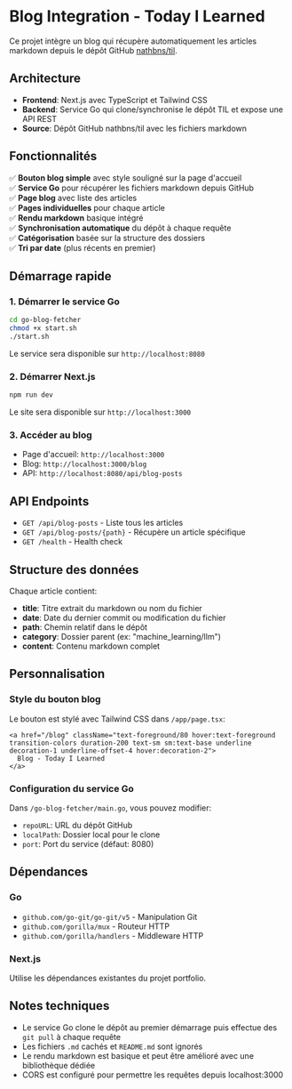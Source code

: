 # Blog Integration - Today I Learned

Ce projet intègre un blog qui récupère automatiquement les articles markdown depuis le dépôt GitHub [nathbns/til](https://github.com/nathbns/til).

## Architecture

- **Frontend**: Next.js avec TypeScript et Tailwind CSS
- **Backend**: Service Go qui clone/synchronise le dépôt TIL et expose une API REST
- **Source**: Dépôt GitHub nathbns/til avec les fichiers markdown

## Fonctionnalités

✅ **Bouton blog simple** avec style souligné sur la page d'accueil  
✅ **Service Go** pour récupérer les fichiers markdown depuis GitHub  
✅ **Page blog** avec liste des articles  
✅ **Pages individuelles** pour chaque article  
✅ **Rendu markdown** basique intégré  
✅ **Synchronisation automatique** du dépôt à chaque requête  
✅ **Catégorisation** basée sur la structure des dossiers  
✅ **Tri par date** (plus récents en premier)  

## Démarrage rapide

### 1. Démarrer le service Go

```bash
cd go-blog-fetcher
chmod +x start.sh
./start.sh
```

Le service sera disponible sur `http://localhost:8080`

### 2. Démarrer Next.js

```bash
npm run dev
```

Le site sera disponible sur `http://localhost:3000`

### 3. Accéder au blog

- Page d'accueil: `http://localhost:3000`
- Blog: `http://localhost:3000/blog`
- API: `http://localhost:8080/api/blog-posts`

## API Endpoints

- `GET /api/blog-posts` - Liste tous les articles
- `GET /api/blog-posts/{path}` - Récupère un article spécifique
- `GET /health` - Health check

## Structure des données

Chaque article contient:
- **title**: Titre extrait du markdown ou nom du fichier
- **date**: Date du dernier commit ou modification du fichier
- **path**: Chemin relatif dans le dépôt
- **category**: Dossier parent (ex: "machine_learning/llm")
- **content**: Contenu markdown complet

## Personnalisation

### Style du bouton blog
Le bouton est stylé avec Tailwind CSS dans `/app/page.tsx`:
```tsx
<a href="/blog" className="text-foreground/80 hover:text-foreground transition-colors duration-200 text-sm sm:text-base underline decoration-1 underline-offset-4 hover:decoration-2">
  Blog - Today I Learned
</a>
```

### Configuration du service Go
Dans `/go-blog-fetcher/main.go`, vous pouvez modifier:
- `repoURL`: URL du dépôt GitHub
- `localPath`: Dossier local pour le clone
- `port`: Port du service (défaut: 8080)

## Dépendances

### Go
- `github.com/go-git/go-git/v5` - Manipulation Git
- `github.com/gorilla/mux` - Routeur HTTP
- `github.com/gorilla/handlers` - Middleware HTTP

### Next.js
Utilise les dépendances existantes du projet portfolio.

## Notes techniques

- Le service Go clone le dépôt au premier démarrage puis effectue des `git pull` à chaque requête
- Les fichiers `.md` cachés et `README.md` sont ignorés
- Le rendu markdown est basique et peut être amélioré avec une bibliothèque dédiée
- CORS est configuré pour permettre les requêtes depuis localhost:3000

